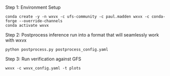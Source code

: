 
Step 1: Environment Setup

```
conda create -y -n wxvx -c ufs-community -c paul.madden wxvx -c conda-forge --override-channels
conda activate wxvx
```

Step 2: Postprocess inference run into a format that will seamlessly work with wxvx

```python postprocess.py postprocess_config.yaml```

Step 3: Run verification against GFS

```wxvx -c wxvx_config.yaml -t plots```

